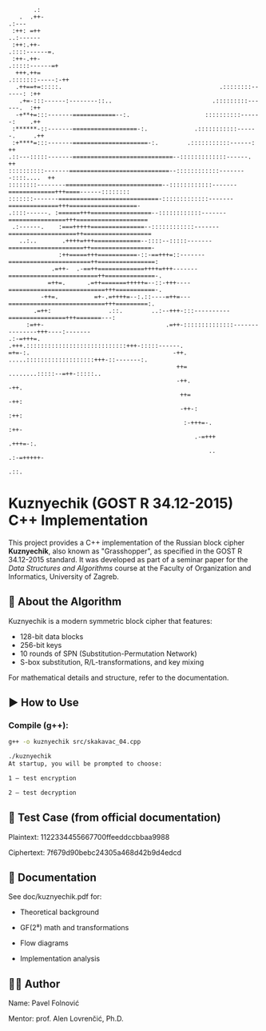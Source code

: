 ```text
       .:
   .  .++-                                                                .:---
 :++: =++                                                             ..:------
 :++:.++-                                                          .::::------=.
 :++-.++-                                                        .:::::------=+
  +++.++=                                                     .:::::::-----:-++
  .++==+=:::::.                                            .::::::::------: :++
   .+=-:::------:--------::..                            .:::::::::------.  :++
  -+**+=:::-------============--:.                     ::::::::::------:    .++
 :******-::-------==================-:.             .:::::::::::------.     .++
 :+****=:::-------=====================-:.        .:::::::::::------:        ++
.::---:::::-------============================--:::::::::::::------.         ++
::::::::::-------============================--::::::::::::--------::::....  ++
::::::::--------===========================--::::::::::::-------=============+++====------::::::::
:::::::-------============================-:::::::::::::-------==============+++===================-
.::::------. :======+++=================--::::::::::::-------================+++====================
 .:------.    :===+++++===============--::::::::::::-------===================++===================
   ..:..       .++++=+++=============--::::--:::::-------=====================++=================-
              :++=====+++===========-::-==+++=::-------=======================++================:
            .=++-  .-==++=============++++=+++-------=========================++==============-.
           =++=.      .=++=======+++++=--::-+++----===========================+++===========-.
         -++=.          =+-.=++++=--:.::----=++=---===========================+++=========:.
       .=++:                .::.        ..:--+++-:::----------================+++=======---:
     :=++-                                  .=++-::::::::::::::---------------+++----:-------
.:-=+++=.                                    .+++.::::::::::::::::::::::::::::+++-:::::------.
=+=-:.                                        -++.    .....:::::::::::::::::::+++-::-------:.
                                               ++=             ........:::::--=++-:::::..
                                               -++.                           -++.
                                                ++=                           -++:
                                                -++-:                         :++:
                                                 :-+++=-.                     :++-
                                                    .-=+++                    .+++=-:.
                                                        ..                     .:-=+++++-
                                                                                     .::.    
```

# Kuznyechik (GOST R 34.12-2015) C++ Implementation

This project provides a C++ implementation of the Russian block cipher **Kuznyechik**, also known as "Grasshopper", as specified in the GOST R 34.12-2015 standard. It was developed as part of a seminar paper for the *Data Structures and Algorithms* course at the Faculty of Organization and Informatics, University of Zagreb.

## 🔐 About the Algorithm
Kuznyechik is a modern symmetric block cipher that features:
- 128-bit data blocks
- 256-bit keys
- 10 rounds of SPN (Substitution-Permutation Network)
- S-box substitution, R/L-transformations, and key mixing

For mathematical details and structure, refer to the documentation.

## ▶️ How to Use

### Compile (g++):
```bash
g++ -o kuznyechik src/skakavac_04.cpp

./kuznyechik
At startup, you will be prompted to choose:

1 – test encryption

2 – test decryption
```

## 🧪 Test Case (from official documentation)
Plaintext: 1122334455667700ffeeddccbbaa9988

Ciphertext: 7f679d90bebc24305a468d42b9d4edcd


## 📄 Documentation
See doc/kuznyechik.pdf for:

- Theoretical background

- GF(2⁸) math and transformations

- Flow diagrams

- Implementation analysis

## 👨‍💻 Author
Name: Pavel Folnović

Mentor: prof. Alen Lovrenčić, Ph.D.
